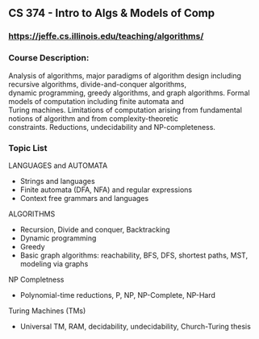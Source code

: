 ## CS 374 - Intro to Algs & Models of Comp

### https://jeffe.cs.illinois.edu/teaching/algorithms/  

### Course Description:

Analysis of algorithms, major paradigms of algorithm design including recursive algorithms, divide-and-conquer algorithms,  
dynamic programming, greedy algorithms, and graph algorithms. Formal models of computation including finite automata and  
Turing machines. Limitations of computation arising from fundamental notions of algorithm and from complexity-theoretic  
constraints. Reductions, undecidability and NP-completeness.

### Topic List

LANGUAGES and AUTOMATA

- Strings and languages
- Finite automata (DFA, NFA) and regular expressions
- Context free grammars and languages

ALGORITHMS

- Recursion, Divide and conquer, Backtracking
- Dynamic programming
- Greedy
- Basic graph algorithms: reachability, BFS, DFS, shortest paths, MST, modeling via graphs

NP Completness

- Polynomial-time reductions, P, NP, NP-Complete, NP-Hard

Turing Machines (TMs)

- Universal TM, RAM, decidability, undecidability, Church-Turing thesis

